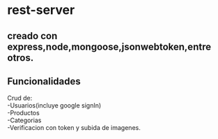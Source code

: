 # rest-server
## creado con express,node,mongoose,jsonwebtoken,entre otros.
## Funcionalidades
Crud de: <br/>
-Usuarios(incluye google signIn)<br/>
-Productos<br/>
-Categorias<br/>
-Verificacion con token y subida de imagenes.
